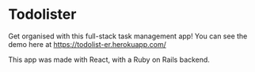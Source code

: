 # Todolister 

Get organised with this full-stack task management app! You can see the demo here at https://todolist-er.herokuapp.com/

This app was made with React, with a Ruby on Rails backend.
